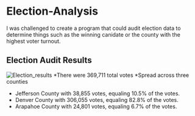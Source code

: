 # Election-Analysis
I was challenged to create a program that could audit election data to determine things such as the winning canidate or the county with the highest voter turnout.  
## Election Audit Results
![Election_results](https://user-images.githubusercontent.com/68392225/89748303-2470c880-da88-11ea-93f7-b799e8bb356b.png)
*There were 369,711 total votes
*Spread across three counties
- Jefferson County with 38,855 votes, equaling 10.5% of the votes.
- Denver County with 306,055 votes, equaling 82.8% of the votes.
- Arapahoe County with 24,801 votes, equaling 6.7% of the votes. 
